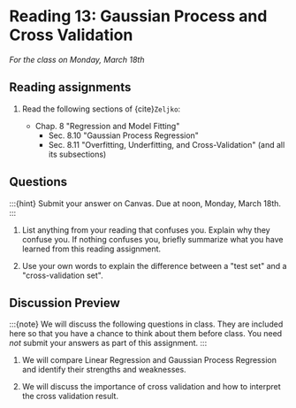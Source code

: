 # Reading 13: Gaussian Process and Cross Validation

*For the class on Monday, March 18th*

## Reading assignments

1. Read the following sections of {cite}`Zeljko`:

   - Chap. 8 "Regression and Model Fitting"
     - Sec. 8.10 "Gaussian Process Regression"
     - Sec. 8.11 "Overfitting, Underfitting, and Cross-Validation" (and all its subsections)

## Questions

:::{hint}
Submit your answer on Canvas. Due at noon, Monday, March 18th.
:::

1. List anything from your reading that confuses you. Explain why they confuse you.
   If nothing confuses you, briefly summarize what you have learned from this reading assignment.

2. Use your own words to explain the difference between a "test set" and a "cross-validation set".


## Discussion Preview

:::{note}
We will discuss the following questions in class. They are included here so that you have a chance to think about them before class.
You need _not_ submit your answers as part of this assignment.
:::

1. We will compare Linear Regression and Gaussian Process Regression and identify their strengths and weaknesses.

2. We will discuss the importance of cross validation and how to interpret the cross validation result.
